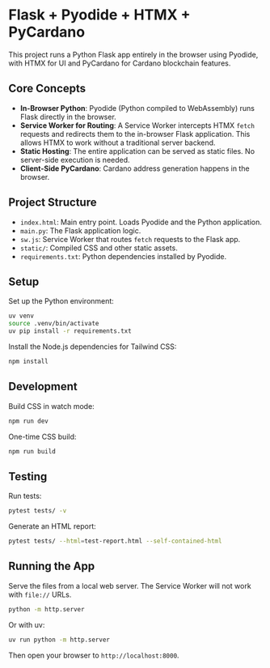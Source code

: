 # Flask + Pyodide + HTMX + PyCardano

This project runs a Python Flask app entirely in the browser using Pyodide, with HTMX for UI and PyCardano for Cardano blockchain features.

## Core Concepts

- **In-Browser Python**: Pyodide (Python compiled to WebAssembly) runs Flask directly in the browser.
- **Service Worker for Routing**: A Service Worker intercepts HTMX `fetch` requests and redirects them to the in-browser Flask application. This allows HTMX to work without a traditional server backend.
- **Static Hosting**: The entire application can be served as static files. No server-side execution is needed.
- **Client-Side PyCardano**: Cardano address generation happens in the browser.

## Project Structure

- `index.html`: Main entry point. Loads Pyodide and the Python application.
- `main.py`: The Flask application logic.
- `sw.js`: Service Worker that routes `fetch` requests to the Flask app.
- `static/`: Compiled CSS and other static assets.
- `requirements.txt`: Python dependencies installed by Pyodide.

## Setup

Set up the Python environment:

```bash
uv venv
source .venv/bin/activate
uv pip install -r requirements.txt
```

Install the Node.js dependencies for Tailwind CSS:

```bash
npm install
```

## Development

Build CSS in watch mode:

```bash
npm run dev
```

One-time CSS build:

```bash
npm run build
```

## Testing

Run tests:

```bash
pytest tests/ -v
```

Generate an HTML report:

```bash
pytest tests/ --html=test-report.html --self-contained-html
```

## Running the App

Serve the files from a local web server. The Service Worker will not work with `file://` URLs.

```bash
python -m http.server
```

Or with uv:

```bash
uv run python -m http.server
```

Then open your browser to `http://localhost:8000`.
